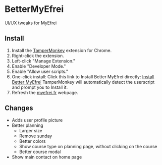 # BetterMyEfrei
UI/UX tweaks for MyEfrei

## Install

1. Install the [TamperMonkey](https://chromewebstore.google.com/detail/tampermonkey/dhdgffkkebhmkfjojejmpbldmpobfkfo) extension for Chrome.
2. Right-click the extension.
3. Left-click "Manage Extension."
4. Enable "Developer Mode."
5. Enable "Allow user scripts."
6. One-click install: Click this link to Install Better MyEfrei directly: [Install Better MyEfrei](https://github.com/DocSystem/BetterMyEfrei/raw/refs/heads/main/BetterMyEfrei.user.js)
TamperMonkey will automatically detect the userscript and prompt you to Install it.
7. Refresh the [myefrei.fr](https://myefrei.fr) webpage.

## Changes

- Adds user profile picture
- Better planning
  - Larger size
  - Remove sunday
  - Better colors
  - Show course type on planning page, without clicking on the course
  - Better course modal
- Show main contact on home page
